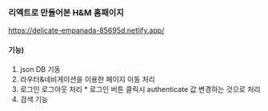 ### 리액트로 만들어본 H&M 홈패이지
https://delicate-empanada-85695d.netlify.app/

#### 기능)
1. json DB 기동
2. 라우터&네비게이션을 이용한 페이지 이동 처리
3. 로그인 로그아웃 처리 * 로그인 버튼 클릭시 authenticate 값 변경하는 것으로 처리
4. 검색 기능
